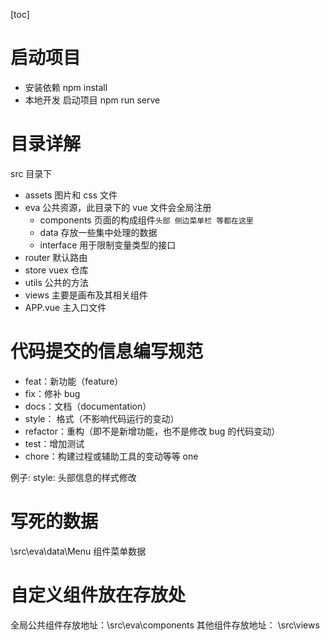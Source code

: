 [toc]

# 启动项目

- 安装依赖 npm install
- 本地开发 启动项目 npm run serve

# 目录详解

src 目录下

- assets 图片和 css 文件
- eva 公共资源，此目录下的 vue 文件会全局注册
  - components 页面的构成组件`头部 侧边菜单栏 等都在这里`
  - data 存放一些集中处理的数据
  - interface 用于限制变量类型的接口
- router 默认路由
- store vuex 仓库
- utils 公共的方法
- views 主要是画布及其相关组件
- APP.vue 主入口文件

# 代码提交的信息编写规范

- feat：新功能（feature）
- fix：修补 bug
- docs：文档（documentation）
- style： 格式（不影响代码运行的变动）
- refactor：重构（即不是新增功能，也不是修改 bug 的代码变动）
- test：增加测试
- chore：构建过程或辅助工具的变动等等 one

例子:
style: 头部信息的样式修改

# 写死的数据

\src\eva\data\Menu 组件菜单数据

# 自定义组件放在存放处

全局公共组件存放地址：\src\eva\components
其他组件存放地址： \src\views
